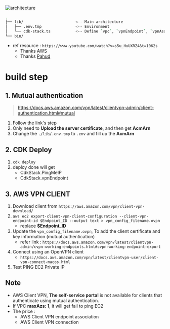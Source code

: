 ![architecture](https://docs.aws.amazon.com/vpn/latest/clientvpn-admin/images/architecture.png)

```bash
.
├── lib/                       <-- Main architecture
│   ├── .env.tmp               <-- Environment
│   └── cdk-stack.ts           <-- Define `vpc`, `vpnEndpoint`, `vpnAssociation`
└── bin/                       
```

- ref resource : `https://www.youtube.com/watch?v=s5u_HuUXRZ4&t=1062s`
    - Thanks AWS
    - Thanks [Pahud](https://github.com/pahud)

# build step
## 1. Mutual authentication
> https://docs.aws.amazon.com/vpn/latest/clientvpn-admin/client-authentication.html#mutual

1. Follow the link's step
2. Only need to **Upload the server certificate**, and then get **AcmArn**
3. Change the `./lib/.env.tmp` to `.env` and fill up the **AcmArn**

## 2. CDK Deploy
1. `cdk deploy`
2. deploy done will get 
    - CdkStack.PingMeIP
    - CdkStack.vpnEndpoint

## 3. AWS VPN CLIENT
1. Download client from `https://aws.amazon.com/vpn/client-vpn-download/`
2. `aws ec2 export-client-vpn-client-configuration --client-vpn-endpoint-id $Endpoint_ID --output text > vpn_config_filename.ovpn`
    - replace **$Endpoint_ID**
3. Update the `vpn_config_filename.ovpn`, To add the client certificate and key information (mutual authentication)
    - refer link : `https://docs.aws.amazon.com/vpn/latest/clientvpn-admin/cvpn-working-endpoints.html#cvpn-working-endpoint-export`
4. Connect using an OpenVPN client
    - `https://docs.aws.amazon.com/vpn/latest/clientvpn-user/client-vpn-connect-macos.html`
5. Test PING EC2 Private IP

## Note
- AWS Client VPN, **The self-service portal** is not available for clients that authenticate using mutual authentication.
- If VPC **maxAzs: 1**, it will get fail to ping EC2
- The price : 
    - AWS Client VPN endpoint association
    - AWS Client VPN connection